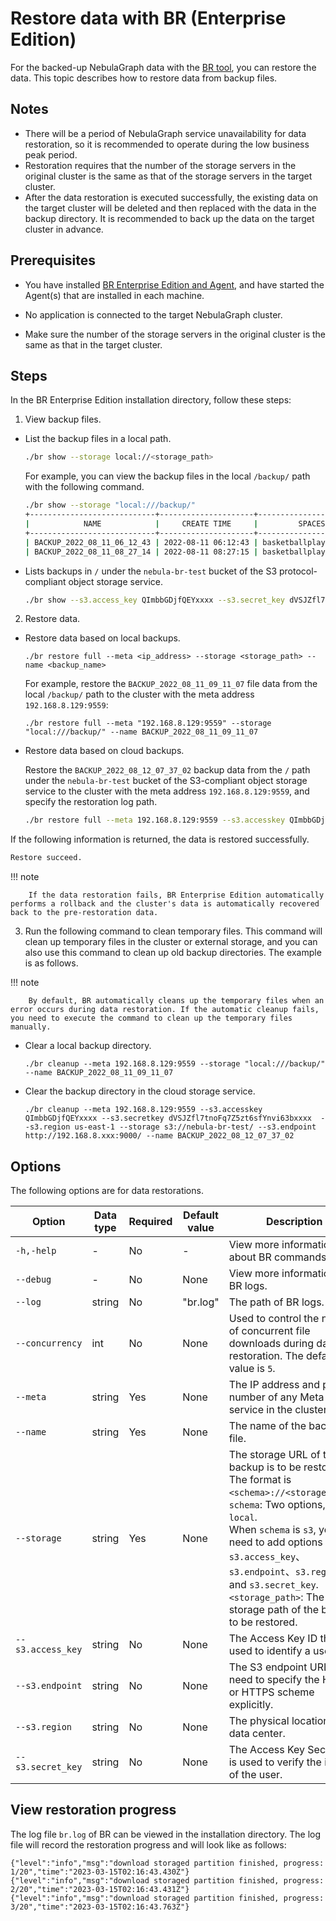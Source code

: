 # Restore data with BR (Enterprise Edition)

For the backed-up NebulaGraph data with the [BR tool](2.install-tools.md), you can restore the data. This topic describes how to restore data from backup files.

## Notes

- There will be a period of NebulaGraph service unavailability for data restoration, so it is recommended to operate during the low business peak period.
- Restoration requires that the number of the storage servers in the original cluster is the same as that of the storage servers in the target cluster. 
- After the data restoration is executed successfully, the existing data on the target cluster will be deleted and then replaced with the data in the backup directory. It is recommended to back up the data on the target cluster in advance.

## Prerequisites

- You have installed [BR Enterprise Edition and Agent](2.install-tools.md), and have started the Agent(s) that are installed in each machine.

- No application is connected to the target NebulaGraph cluster.

- Make sure the number of the storage servers in the original cluster is the same as that in the target cluster.

## Steps

In the BR Enterprise Edition installation directory, follow these steps:

1. View backup files.

  - List the backup files in a local path. 
  
    ```bash
    ./br show --storage local://<storage_path>
    ```

    For example, you can view the backup files in the local `/backup/` path with the following command.

    ```bash
    ./br show --storage "local:///backup/"
    +----------------------------+---------------------+------------------------+-------------+------------+----------------------------+
    |            NAME            |     CREATE TIME     |         SPACES         | FULL BACKUP | ALL SPACES |      BASE BACKUP NAME      |
    +----------------------------+---------------------+------------------------+-------------+------------+----------------------------+
    | BACKUP_2022_08_11_06_12_43 | 2022-08-11 06:12:43 | basketballplayer       | true        | true       |                            |
    | BACKUP_2022_08_11_08_27_14 | 2022-08-11 08:27:15 | basketballplayer,br    | false       | true       | BACKUP_2022_08_11_06_12_43 |
    ```

  - Lists backups in `/` under the `nebula-br-test` bucket of the S3 protocol-compliant object storage service.

    ```bash
    ./br show --s3.access_key QImbbGDjfQEYxxxx --s3.secret_key dVSJZfl7tnoFq7Z5zt6sfYnvi63bxxxx  --s3.region us-east-1 --storage s3://nebula-br-test/ --s3.endpoint http://192.168.8.xxx:9000/
    ```

2. Restore data.
   
  - Restore data based on local backups.
  
    ```
    ./br restore full --meta <ip_address> --storage <storage_path> --name <backup_name>
    ```

    For example, restore the `BACKUP_2022_08_11_09_11_07` file data from the local `/backup/` path to the cluster with the meta address `192.168.8.129:9559`:

    ```
    ./br restore full --meta "192.168.8.129:9559" --storage "local:///backup/" --name BACKUP_2022_08_11_09_11_07
    ```
  
  - Restore data based on cloud backups.
  
    Restore the `BACKUP_2022_08_12_07_37_02` backup data from the `/` path under the `nebula-br-test` bucket of the S3-compliant object storage service to the cluster with the meta address `192.168.8.129:9559`, and specify the restoration log path.

    ```bash
    ./br restore full --meta 192.168.8.129:9559 --s3.accesskey QImbbGDjfQEYxxxx --s3.secretkey dVSJZfl7tnoFq7Z5zt6sfYnvi63bxxxx  --s3.region us-east-1 --storage s3://nebula-br-test/ --s3.endpoint http://192.168.8.xxx:9000/ --log "3.log" --name BACKUP_2022_08_12_07_37_02
    ```
    
  If the following information is returned, the data is restored successfully.

  ```bash
  Restore succeed.
  ```
  
  !!! note

        If the data restoration fails, BR Enterprise Edition automatically performs a rollback and the cluster's data is automatically recovered back to the pre-restoration data.


3. Run the following command to clean temporary files. This command will clean up temporary files in the cluster or external storage, and you can also use this command to clean up old backup directories. The example is as follows.
   
  !!! note

        By default, BR automatically cleans up the temporary files when an error occurs during data restoration. If the automatic cleanup fails, you need to execute the command to clean up the temporary files manually. 

  - Clear a local backup directory.
  
    ```
    ./br cleanup --meta 192.168.8.129:9559 --storage "local:///backup/" --name BACKUP_2022_08_11_09_11_07
    ```

  - Clear the backup directory in the cloud storage service.
  
    ```
    ./br cleanup --meta 192.168.8.129:9559 --s3.accesskey QImbbGDjfQEYxxxx --s3.secretkey dVSJZfl7tnoFq7Z5zt6sfYnvi63bxxxx  --s3.region us-east-1 --storage s3://nebula-br-test/ --s3.endpoint http://192.168.8.xxx:9000/ --name BACKUP_2022_08_12_07_37_02
    ```

## Options

The following options are for data restorations.

| Option | Data type | Required | Default value | Description |
| --- | --- | --- | --- | --- |
| `-h,-help` | - | No | - | View more information about BR commands. |
| `--debug` | - | No | None | View more information for BR logs. |
| `--log` | string | No | "br.log" | The path of BR logs.  |
| `--concurrency` | int | No | None | Used to control the number of concurrent file downloads during data restoration. The default value is `5`.|
| `--meta` | string |Yes| None | The IP address and port number of any Meta service in the cluster.  |
| `--name` | string |   Yes | None | The name of the backup file. |
| `--storage` | string | Yes | None | The storage URL of the backup is to be restored. The format is `<schema>://<storage_path>`.<br>`schema`: Two options, `s3` and `local`.<br>When `schema` is `s3`, you still need to add options of `s3.access_key`、`s3.endpoint`、`s3.region`, and `s3.secret_key`.<br>`<storage_path>`: The storage path of the backup to be restored.|
| `--s3.access_key` | string | No | None | The Access Key ID that is used to identify a user. |
| `--s3.endpoint` | string | No | None | The S3 endpoint URL. You need to specify the HTTP or HTTPS scheme explicitly.  |
| `--s3.region` | string | No | None | The physical location of a data center. |
| `--s3.secret_key` | string | No | None | The Access Key Secret that is used to verify the identity of the user. |

## View restoration progress

The log file `br.log` of BR can be viewed in the installation directory. The log file will record the restoration progress and will look like as follows:

```log
{"level":"info","msg":"download storaged partition finished, progress: 1/20","time":"2023-03-15T02:16:43.430Z"}
{"level":"info","msg":"download storaged partition finished, progress: 2/20","time":"2023-03-15T02:16:43.431Z"}
{"level":"info","msg":"download storaged partition finished, progress: 3/20","time":"2023-03-15T02:16:43.763Z"}
```